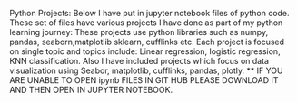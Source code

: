 Python Projects: Below I have put in jupyter notebook files of python code. These set of files have various projects
I have done as part of my python learning journey: These projects use python libraries such as numpy, pandas, seaborn,matplotlib
sklearn, cufflinks etc. Each project is focused on single topic and topics include: Linear regression, logistic regression,
KNN classification. 
Also I have included projects which focus on data visualization using Seabor, matplotlib, cufflinks, pandas, plotly.
** IF YOU ARE UNABLE TO OPEN ipynb FILES IN GIT HUB PLEASE DOWNLOAD IT AND THEN OPEN IN JUPYTER NOTEBOOK.
